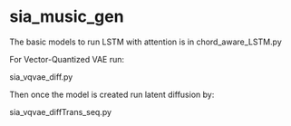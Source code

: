 # sia_music_gen

The basic models to run LSTM with attention is in chord_aware_LSTM.py

For Vector-Quantized VAE run:

sia_vqvae_diff.py

Then once the model is created run latent diffusion by:

sia_vqvae_diffTrans_seq.py

